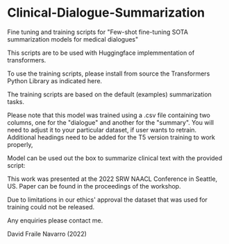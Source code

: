 # Clinical-Dialogue-Summarization
Fine tuning and training scripts for "Few-shot fine-tuning SOTA summarization models for medical dialogues"


This scripts are to be used with Huggingface implemmentation of transformers.

To use the training scripts, please install from source the Transformers Python Library as indicated here.

The training scripts are based on the default (examples) summarization tasks. 

Please note that this model was trained using a .csv file containing two columns, one for the "dialogue" and another for the "summary". You will need to adjust it to your particular dataset, if user wants to retrain. Additional headings need to be added for the T5 version training to work properly, 

Model can be used out the box to summarize clinical text with the provided script:


This work was presented at the 2022 SRW NAACL Conference in Seattle, US. Paper can be found in the proceedings of the workshop.

Due to limitations in our ethics' approval the dataset that was used for training could not be released.

Any enquiries please contact me.


David Fraile Navarro (2022)


